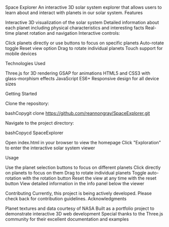 Space Explorer
An interactive 3D solar system explorer that allows users to learn about and interact with planets in our solar system.
Features

Interactive 3D visualization of the solar system
Detailed information about each planet including physical characteristics and interesting facts
Real-time planet rotation and navigation
Interactive controls:

Click planets directly or use buttons to focus on specific planets
Auto-rotate toggle
Reset view option
Drag to rotate individual planets
Touch support for mobile devices



Technologies Used

Three.js for 3D rendering
GSAP for animations
HTML5 and CSS3 with glass-morphism effects
JavaScript ES6+
Responsive design for all device sizes

Getting Started

Clone the repository:

bashCopygit clone https://github.com/reannongray/SpaceExplorer.git

Navigate to the project directory:

bashCopycd SpaceExplorer

Open index.html in your browser to view the homepage
Click "Exploration" to enter the interactive solar system viewer

Usage

Use the planet selection buttons to focus on different planets
Click directly on planets to focus on them
Drag to rotate individual planets
Toggle auto-rotation with the rotation button
Reset the view at any time with the reset button
View detailed information in the info panel below the viewer

Contributing
Currently, this project is being actively developed. Please check back for contribution guidelines.
Acknowledgments

Planet textures and data courtesy of NASA
Built as a portfolio project to demonstrate interactive 3D web development
Special thanks to the Three.js community for their excellent documentation and examples